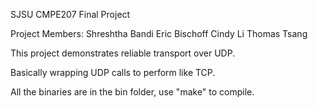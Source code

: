 SJSU CMPE207 Final Project

Project Members:
Shreshtha Bandi
Eric Bischoff
Cindy Li
Thomas Tsang

This project demonstrates reliable transport over UDP.

Basically wrapping UDP calls to perform like TCP.

All the binaries are in the bin folder, use "make" to compile.
